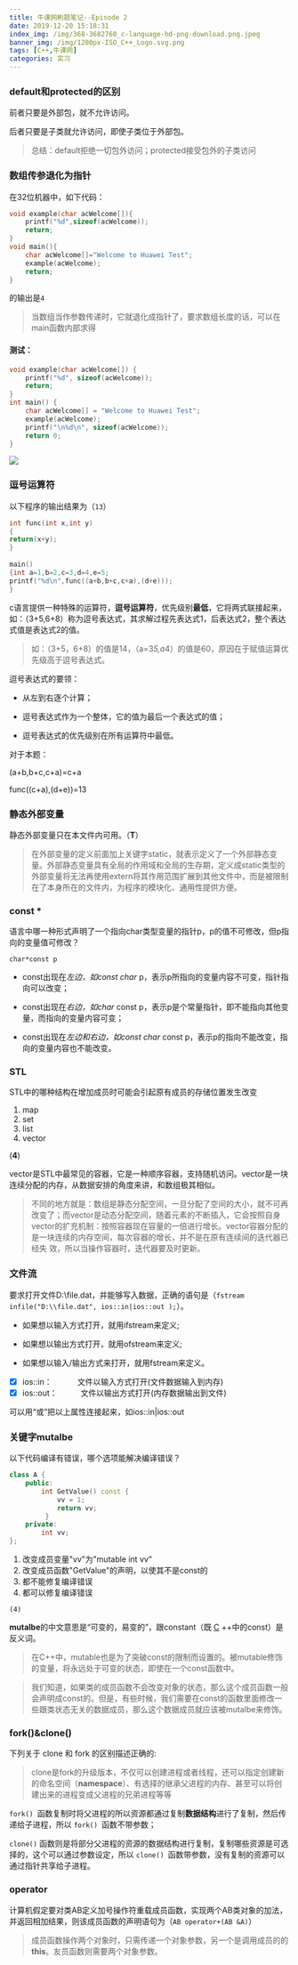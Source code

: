 ```yaml
---
title: 牛课网刷题笔记--Episode 2
date: 2019-12-20 15:18:31
index_img: /img/368-3682760_c-language-hd-png-download.png.jpeg
banner_img: /img/1200px-ISO_C++_Logo.svg.png
tags: [C++,牛课网]
categories: 实习
---
```


### default和protected的区别

前者只要是外部包，就不允许访问。

后者只要是子类就允许访问，即使子类位于外部包。

<!-- more -->

> 总结：default拒绝一切包外访问；protected接受包外的子类访问

### 数组传参退化为指针

在32位机器中，如下代码：

```c++
void example(char acWelcome[]){
    printf("%d",sizeof(acWelcome));
    return;
}
void main(){
    char acWelcome[]="Welcome to Huawei Test";
    example(acWelcome);
    return;
}
```

的输出是`4`

> 当数组当作参数传递时，它就退化成指针了，要求数组长度的话，可以在main函数内部求得

#### 测试：

```c++
void example(char acWelcome[]) {
    printf("%d", sizeof(acWelcome));
    return;
}
int main() {
    char acWelcome[] = "Welcome to Huawei Test";
    example(acWelcome);
    printf("\n%d\n", sizeof(acWelcome));
    return 0;
}
```

![](http://uploadfiles.nowcoder.com/images/20160221/959856_1456054089628_BAAF0699667FE20620684FE95520D507)

### 逗号运算符

以下程序的输出结果为（`13`）

```c++
int func(int x,int y)
{
return(x+y);
}
 
main()
{int a=1,b=2,c=3,d=4,e=5;
printf("%d\n",func((a+b,b+c,c+a),(d+e)));
}
```

 c语言提供一种特殊的运算符，**逗号运算符**，优先级别**最低**，它将两式联接起来，如：（3+5,6+8）称为逗号表达式，其求解过程先表达式1，后表达式2，整个表达式值是表达式2的值。

> 如：（3+5，6+8）的值是14，（a=3*5,a*4）的值是60，原因在于赋值运算优先级高于逗号表达式。

逗号表达式的要领：

- 从左到右逐个计算；


- 逗号表达式作为一个整体，它的值为最后一个表达式的值；


- 逗号表达式的优先级别在所有运算符中最低。

对于本题：

(a+b,b+c,c+a)=c+a

func((c+a),(d+e))=13

### 静态外部变量

静态外部变量只在本文件内可用。（**T**）

> 在外部变量的定义前面加上关键字static，就表示定义了一个外部静态变量。外部静态变量具有全局的作用域和全局的生存期，定义成static类型的外部变量将无法再使用extern将其作用范围扩展到其他文件中，而是被限制在了本身所在的文件内，为程序的模块化、通用性提供方便。

### const *

语言中哪一种形式声明了一个指向char类型变量的指针p，p的值不可修改，但p指向的变量值可修改？

`char*const p`

- const出现在*左边，如const char* p，表示p所指向的变量内容不可变，指针指向可以改变；

- const出现在*右边，如char* const p，表示p是个常量指针，即不能指向其他变量，而指向的变量内容可变；

- const出现在*左边和右边，如const char* const p，表示p的指向不能改变，指向的变量内容也不能改变。

### STL

STL中的哪种结构在增加成员时可能会引起原有成员的存储位置发生改变

1. map
2. set
3. list
4. vector

(**4**)

vector是STL中最常见的容器，它是一种顺序容器，支持随机访问。vector是一块连续分配的内存，从数据安排的角度来讲，和数组极其相似。

> 不同的地方就是：数组是静态分配空间，一旦分配了空间的大小，就不可再改变了；而vector是动态分配空间，随着元素的不断插入，它会按照自身vector的扩充机制：按照容器现在容量的一倍进行增长。vector容器分配的是一块连续的内存空间，每次容器的增长，并不是在原有连续间的迭代器已经失 效，所以当操作容器时，迭代器要及时更新。

### 文件流

要求打开文件D:\file.dat，并能够写入数据，正确的语句是（`fstream infile("D:\\file.dat", ios::in|ios::out );`）。

- 如果想以输入方式打开，就用ifstream来定义;

- 如果想以输出方式打开，就用ofstream来定义;

- 如果想以输入/输出方式来打开，就用fstream来定义。

- [x] ios::in：　　　 文件以输入方式打开(文件数据输入到内存)
- [x] ios::out：　　　文件以输出方式打开(内存数据输出到文件)

可以用“或”把以上属性连接起来，如ios::in|ios::out

### 关键字mutalbe

以下代码编译有错误，哪个选项能解决编译错误？

```c++
class A {
    public:
        int GetValue() const {
            vv = 1;
            return vv;
         }
    private:
        int vv;
};
```

1. 改变成员变量"vv"为"mutable int vv"
2. 改变成员函数"GetValue"的声明，以使其不是const的
3. 都不能修复编译错误
4. 都可以修复编译错误

`(4)`

**mutalbe**的中文意思是“可变的，易变的”，跟constant（既 [C](http://product.yesky.com/product/225/225032/) ++中的const）是反义词。

> 在C++中，mutable也是为了突破const的限制而设置的。被mutable修饰的变量，将永远处于可变的状态，即使在一个const函数中。

> 我们知道，如果类的成员函数不会改变对象的状态，那么这个成员函数一般会声明成const的。但是，有些时候，我们需要在const的函数里面修改一些跟类状态无关的数据成员，那么这个数据成员就应该被mutalbe来修饰。

### fork()&clone()

下列关于 clone 和 fork 的区别描述正确的:

> clone是fork的升级版本，不仅可以创建进程或者线程，还可以指定创建新的命名空间（**namespace**）、有选择的继承父进程的内存、甚至可以将创建出来的进程变成父进程的兄弟进程等等

`fork() `函数复制时将父进程的所以资源都通过复制**数据结构**进行了复制，然后传递给子进程，所以 `fork() `函数不带参数； 

`clone()` 函数则是将部分父进程的资源的数据结构进行复制，复制哪些资源是可选择的，这个可以通过参数设定，所以 `clone() `函数带参数，没有复制的资源可以通过指针共享给子进程。

### operator

计算机假定要对类AB定义加号操作符重载成员函数，实现两个AB类对象的加法，并返回相加结果，则该成员函数的声明语句为（`AB operator+(AB &A)`）

> 成员函数操作两个对象时，只需传递一个对象参数，另一个是调用成员的的**this**。友员函数则需要两个对象参数。